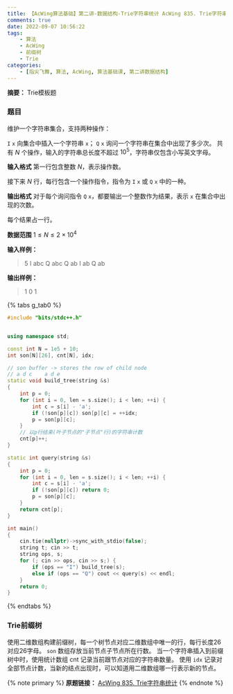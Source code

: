 ```yaml
---
title: 【AcWing算法基础】第二讲-数据结构-Trie字符串统计 AcWing 835. Trie字符串统计
comments: true
date: 2022-09-07 10:56:22
tags:
    - 算法
    - AcWing
    - 前缀树
    - Trie
categories:
    - [指尖飞舞, 算法, AcWing, 算法基础课, 第二讲数据结构]
---
```

__摘要：__
Trie模板题
<!-- more -->


### 题目

维护一个字符串集合，支持两种操作：

`I` `x` 向集合中插入一个字符串 `x`；
`Q` `x` 询问一个字符串在集合中出现了多少次。
共有 $N$ 个操作，输入的字符串总长度不超过 $10^5$，字符串仅包含小写英文字母。

__输入格式__
第一行包含整数 $N$，表示操作数。

接下来 $N$ 行，每行包含一个操作指令，指令为 `I` `x` 或 `Q` `x` 中的一种。

__输出格式__
对于每个询问指令 `Q` `x`，都要输出一个整数作为结果，表示 `x` 在集合中出现的次数。

每个结果占一行。

__数据范围__
$1 ≤ N ≤ 2 \times 10^4$

__输入样例：__
> 5
> I abc
> Q abc
> Q ab
> I ab
> Q ab

__输出样例：__
> 1
> 0
> 1

{% tabs g_tab0 %}
<!-- tab C++ -->
```c++
#include "bits/stdc++.h"


using namespace std;

const int N = 1e5 + 10;
int son[N][26], cnt[N], idx;

// son buffer -> stores the row of child node 
// a d c    a d e
static void build_tree(string &s)
{
    int p = 0;
    for (int i = 0, len = s.size(); i < len; ++i) {
        int c = s[i] - 'a';
        if (!son[p][c]) son[p][c] = ++idx;
        p = son[p][c];
    }
    // 以p行结束(叶子节点的"子节点"行)的字符串计数
    cnt[p]++;
}

static int query(string &s)
{
    int p = 0;
    for (int i = 0, len = s.size(); i < len; ++i) {
        int c = s[i] - 'a';
        if (!son[p][c]) return 0;
        p = son[p][c];
    }
    return cnt[p];
}

int main()
{
    cin.tie(nullptr)->sync_with_stdio(false);
    string t; cin >> t;
    string ops, s;
    for (; cin >> ops, cin >> s;) {
        if (ops == "I") build_tree(s);
        else if (ops == "Q") cout << query(s) << endl;
    }
    return 0;
}
```
<!-- endtab -->
{% endtabs %}

### Trie前缀树
使用二维数组构建前缀树，每一个树节点对应二维数组中唯一的行，每行长度26对应26字母。
`son` 数组存放当前节点子节点所在行数。
当一个字符串插入到前缀树中时，使用统计数组 cnt 记录当前跟节点对应的字符串数量。
使用 `idx` 记录对全部节点计数，当新的结点出现时，可以知道用二维数组哪一行表示新的节点。


{% note primary %}
__原题链接：__ [AcWing 835. Trie字符串统计](https://www.acwing.com/problem/content/837/)
{% endnote %}